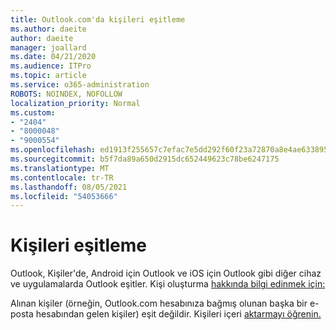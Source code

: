 ```yaml
---
title: Outlook.com'da kişileri eşitleme
ms.author: daeite
author: daeite
manager: joallard
ms.date: 04/21/2020
ms.audience: ITPro
ms.topic: article
ms.service: o365-administration
ROBOTS: NOINDEX, NOFOLLOW
localization_priority: Normal
ms.custom:
- "2404"
- "8000048"
- "9000554"
ms.openlocfilehash: ed1913f255657c7efac7e5dd292f60f23a72870a8e4ae6338952e790416dd993
ms.sourcegitcommit: b5f7da89a650d2915dc652449623c78be6247175
ms.translationtype: MT
ms.contentlocale: tr-TR
ms.lasthandoff: 08/05/2021
ms.locfileid: "54053666"
---
```

# <a name="sync-contacts"></a>Kişileri eşitleme

Outlook, Kişiler'de, Android [](https://outlook.live.com/people/) için Outlook ve iOS için Outlook gibi diğer cihaz ve uygulamalarda Outlook eşitler. Kişi oluşturma [hakkında bilgi edinmek için:](https://support.office.com/article/5b909158-036e-4820-92f7-2a27f57b9f01)

Alınan kişiler (örneğin, Outlook.com hesabınıza bağmış olunan başka bir e-posta hesabından gelen kişiler) eşit değildir. Kişileri içeri [aktarmayı öğrenin.](https://support.office.com/article/285a3b55-8d93-4ac8-93df-43fffd13b2f1)